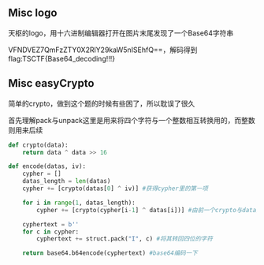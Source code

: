 ## Misc logo

天枢的logo，用十六进制编辑器打开在图片末尾发现了一个Base64字符串

VFNDVEZ7QmFzZTY0X2RlY29kaW5nISEhfQ==，解码得到flag:TSCTF{Base64_decoding!!!}



## Misc  easyCrypto 

简单的crypto，做到这个题的时候有些困了，所以耽误了很久

首先理解pack与unpack这里是用来将四个字符与一个整数相互转换用的，而整数则用来后续

```python
def crypto(data):
	return data ^ data >> 16 

def encode(datas, iv):
	cypher = []
	datas_length = len(datas)
	cypher += [crypto(datas[0] ^ iv)] #获得cypher里的第一项

	for i in range(1, datas_length):
		cypher += [crypto(cypher[i-1] ^ datas[i])] #由前一个crypto与data异或得到新的一项crypto

	cyphertext = b''
	for c in cypher:
		cyphertext += struct.pack("I", c) #将其转回四位的字符

	return base64.b64encode(cyphertext) #base64编码一下
```

